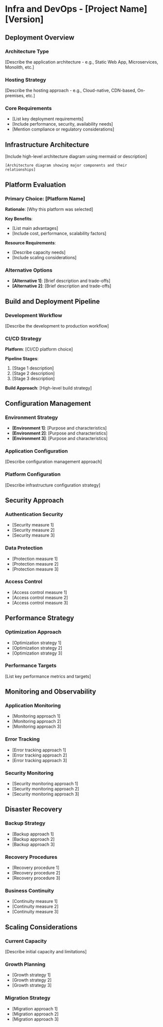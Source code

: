 # Infra and DevOps - [Project Name] [Version]

## Deployment Overview

### Architecture Type
[Describe the application architecture - e.g., Static Web App, Microservices, Monolith, etc.]

### Hosting Strategy
[Describe the hosting approach - e.g., Cloud-native, CDN-based, On-premises, etc.]

### Core Requirements
- [List key deployment requirements]
- [Include performance, security, availability needs]
- [Mention compliance or regulatory considerations]

## Infrastructure Architecture

[Include high-level architecture diagram using mermaid or description]

```mermaid
[Architecture diagram showing major components and their relationships]
```

## Platform Evaluation

### Primary Choice: [Platform Name]
**Rationale**: [Why this platform was selected]

**Key Benefits**:
- [List main advantages]
- [Include cost, performance, scalability factors]

**Resource Requirements**:
- [Describe capacity needs]
- [Include scaling considerations]

### Alternative Options
- **[Alternative 1]**: [Brief description and trade-offs]
- **[Alternative 2]**: [Brief description and trade-offs]

## Build and Deployment Pipeline

### Development Workflow
[Describe the development to production workflow]

### CI/CD Strategy
**Platform**: [CI/CD platform choice]

**Pipeline Stages**:
1. [Stage 1 description]
2. [Stage 2 description]
3. [Stage 3 description]

**Build Approach**: [High-level build strategy]

## Configuration Management

### Environment Strategy
- **[Environment 1]**: [Purpose and characteristics]
- **[Environment 2]**: [Purpose and characteristics]
- **[Environment 3]**: [Purpose and characteristics]

### Application Configuration
[Describe configuration management approach]

### Platform Configuration
[Describe infrastructure configuration strategy]

## Security Approach

### Authentication Security
- [Security measure 1]
- [Security measure 2]
- [Security measure 3]

### Data Protection
- [Protection measure 1]
- [Protection measure 2]
- [Protection measure 3]

### Access Control
- [Access control measure 1]
- [Access control measure 2]
- [Access control measure 3]

## Performance Strategy

### Optimization Approach
- [Optimization strategy 1]
- [Optimization strategy 2]
- [Optimization strategy 3]

### Performance Targets
[List key performance metrics and targets]

## Monitoring and Observability

### Application Monitoring
- [Monitoring approach 1]
- [Monitoring approach 2]
- [Monitoring approach 3]

### Error Tracking
- [Error tracking approach 1]
- [Error tracking approach 2]
- [Error tracking approach 3]

### Security Monitoring
- [Security monitoring approach 1]
- [Security monitoring approach 2]
- [Security monitoring approach 3]

## Disaster Recovery

### Backup Strategy
- [Backup approach 1]
- [Backup approach 2]
- [Backup approach 3]

### Recovery Procedures
- [Recovery procedure 1]
- [Recovery procedure 2]
- [Recovery procedure 3]

### Business Continuity
- [Continuity measure 1]
- [Continuity measure 2]
- [Continuity measure 3]

## Scaling Considerations

### Current Capacity
[Describe initial capacity and limitations]

### Growth Planning
- [Growth strategy 1]
- [Growth strategy 2]
- [Growth strategy 3]

### Migration Strategy
- [Migration approach 1]
- [Migration approach 2]
- [Migration approach 3]

